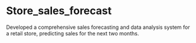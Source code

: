 # Store_sales_forecast
Developed a comprehensive sales forecasting and data analysis system for a retail store, predicting sales for the next two months. 

